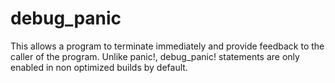 # debug_panic
This allows a program to terminate immediately and provide feedback to the caller of the program.  Unlike panic!, debug_panic! statements are only enabled in non optimized builds by default.
